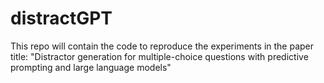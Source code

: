 # distractGPT
This repo will contain the code to reproduce the experiments in the paper title: "Distractor generation for multiple-choice questions with predictive prompting and large language models"
